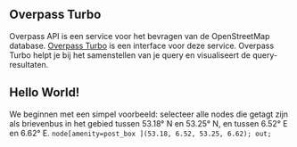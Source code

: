 ## Overpass Turbo
Overpass API is een service voor het bevragen van de OpenStreetMap database. [Overpass Turbo](http://overpass-turbo.eu/) is een interface voor deze service. Overpass Turbo helpt je bij het samenstellen van je query en visualiseert de query-resultaten. 

## Hello World!
We beginnen met een simpel voorbeeld: selecteer alle nodes die getagt zijn als brievenbus in het gebied tussen 53.18&deg; N en 53.25&deg; N, en tussen 6.52&deg; E en 6.62&deg; E. 
`
node[amenity=post_box ](53.18, 6.52, 53.25, 6.62);
out;
`

